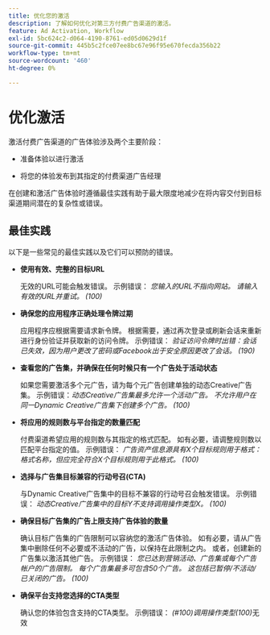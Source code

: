 ```yaml
---
title: 优化您的激活
description: 了解如何优化对第三方付费广告渠道的激活。
feature: Ad Activation, Workflow
exl-id: 5bc624c2-d064-4190-8761-ed05d0629d1f
source-git-commit: 445b5c2fce07ee8bc67e96f95e670fecda356b22
workflow-type: tm+mt
source-wordcount: '460'
ht-degree: 0%

---
```


# 优化激活

激活付费广告渠道的广告体验涉及两个主要阶段：

* 准备体验以进行激活

* 将您的体验发布到其指定的付费渠道广告经理

在创建和激活广告体验时遵循最佳实践有助于最大限度地减少在将内容交付到目标渠道期间潜在的复杂性或错误。

## 最佳实践

以下是一些常见的最佳实践以及它们可以预防的错误。

* **使用有效、完整的目标URL**

  无效的URL可能会触发错误。 示例错误： _您输入的URL不指向网站。 请输入有效的URL并重试。 (100)_

* **确保您的应用程序正确处理令牌过期**

  应用程序应根据需要请求新令牌。 根据需要，通过再次登录或刷新会话来重新进行身份验证并获取新的访问令牌。 示例错误： _验证访问令牌时出错：会话已失效，因为用户更改了密码或Facebook出于安全原因更改了会话。 (190)_

* **查看您的广告集，并确保在任何时候只有一个广告处于活动状态**

  如果您需要激活多个元广告，请为每个元广告创建单独的动态Creative广告集。 示例错误：_动态Creative广告集最多允许一个活动广告。 不允许用户在同一Dynamic Creative广告集下创建多个广告。 (100)_

* **将应用的规则数与平台指定的数量匹配**

  付费渠道希望应用的规则数与其指定的格式匹配。  如有必要，请调整规则数以匹配平台指定的值。 示例错误： _广告资产信息源具有X个目标规则用于格式：格式名称，但应完全符合X个目标规则用于此格式。 (100)_

* **选择与广告集目标兼容的行动号召(CTA)**

  与Dynamic Creative广告集中的目标不兼容的行动号召会触发错误。 示例错误： _动态Creative广告集中的目标Y不支持调用操作类型X。 (100)_

* **确保目标广告集的广告上限支持广告体验的数量**

  确认目标广告集的广告限制可以容纳您的激活广告体验。 如有必要，请从广告集中删除任何不必要或不活动的广告，以保持在此限制之内。 或者，创建新的广告集以激活其他广告。 示例错误： _您已达到营销活动、广告集或每个广告帐户的广告限制。 每个广告集最多可包含50个广告。 这包括已暂停/不活动/已关闭的广告。 (100)_

* **确保平台支持您选择的CTA类型**

  确认您的体验包含支持的CTA类型。 示例错误： _(#100)调用操作类型(100)_&#x200B;无效
